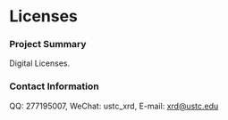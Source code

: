 # Licenses

### Project Summary
Digital Licenses.

### Contact Information
QQ: 277195007, WeChat: ustc_xrd, E-mail: xrd@ustc.edu
